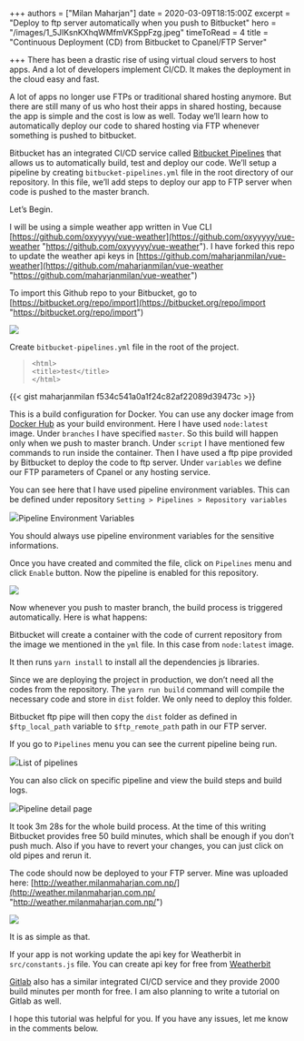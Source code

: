 +++
authors = ["Milan Maharjan"]
date = 2020-03-09T18:15:00Z
excerpt = "Deploy to ftp server automatically when you push to Bitbucket"
hero = "/images/1_5JlKsnKXhqWMfmVKSppFzg.jpeg"
timeToRead = 4
title = "Continuous Deployment (CD) from Bitbucket to Cpanel/FTP Server"

+++
There has been a drastic rise of using virtual cloud servers to host apps. And a lot of developers implement CI/CD. It makes the deployment in the cloud easy and fast.

A lot of apps no longer use FTPs or traditional shared hosting anymore. But there are still many of us who host their apps in shared hosting, because the app is simple and the cost is low as well. Today we’ll learn how to automatically deploy our code to shared hosting via FTP whenever something is pushed to bitbucket.

Bitbucket has an integrated CI/CD service called [Bitbucket Pipelines](https://bitbucket.org/product/features/pipelines) that allows us to automatically build, test and deploy our code. We’ll setup a pipeline by creating `bitbucket-pipelines.yml` file in the root directory of our repository. In this file, we’ll add steps to deploy our app to FTP server when code is pushed to the master branch.

Let’s Begin.

I will be using a simple weather app written in Vue CLI [https://github.com/oxyyyyy/vue-weather](https://github.com/oxyyyyy/vue-weather "https://github.com/oxyyyyy/vue-weather"). I have forked this repo to update the weather api keys in [https://github.com/maharjanmilan/vue-weather](https://github.com/maharjanmilan/vue-weather "https://github.com/maharjanmilan/vue-weather")

To import this Github repo to your Bitbucket, go to [https://bitbucket.org/repo/import](https://bitbucket.org/repo/import "https://bitbucket.org/repo/import")

![](https://cdn-images-1.medium.com/max/1600/1*kSJtVHWDanHc8BDFswIGAA.png)

Create `bitbucket-pipelines.yml` file in the root of the project.

>     <html>
>     <title>test</title>
>     </html>

{{< gist maharjanmilan f534c541a0a1f24c82af22089d39473c >}}

This is a build configuration for Docker. You can use any docker image from [Docker Hub](https://hub.docker.com/) as your build environment. Here I have used `node:latest` image. Under `branches` I have specified `master`. So this build will happen only when we push to master branch. Under `script` I have mentioned few commands to run inside the container. Then I have used a ftp pipe provided by Bitbucket to deploy the code to ftp server. Under `variables` we define our FTP parameters of Cpanel or any hosting service.

You can see here that I have used pipeline environment variables. This can be defined under repository `Setting > Pipelines > Repository variables`

![](https://cdn-images-1.medium.com/max/1600/1*WfHAMeAjr1LAeaWynkG6aw.png)Pipeline Environment Variables

You should always use pipeline environment variables for the sensitive informations.

Once you have created and commited the file, click on `Pipelines` menu and click `Enable` button. Now the pipeline is enabled for this repository.

![](https://cdn-images-1.medium.com/max/1600/1*Lx0fApoCXNBrTwmJV1yacQ.png)

Now whenever you push to master branch, the build process is triggered automatically. Here is what happens:

Bitbucket will create a container with the code of current repository from the image we mentioned in the `yml` file. In this case from `node:latest` image.

It then runs `yarn install` to install all the dependencies js libraries.

Since we are deploying the project in production, we don’t need all the codes from the repository. The `yarn run build` command will compile the necessary code and store in `dist` folder. We only need to deploy this folder.

Bitbucket ftp pipe will then copy the `dist` folder as defined in `$ftp_local_path` variable to `$ftp_remote_path` path in our FTP server.

If you go to `Pipelines` menu you can see the current pipeline being run.

![](https://cdn-images-1.medium.com/max/1600/1*5vA1pdqLhXJm_f6JgAMm8A.png)List of pipelines

You can also click on specific pipeline and view the build steps and build logs.

![](https://cdn-images-1.medium.com/max/1600/1*wPmnZyvD6j6nV2qtGgFYWg.png)Pipeline detail page

It took 3m 28s for the whole build process. At the time of this writing Bitbucket provides free 50 build minutes, which shall be enough if you don’t push much. Also if you have to revert your changes, you can just click on old pipes and rerun it.

The code should now be deployed to your FTP server. Mine was uploaded here: [http://weather.milanmaharjan.com.np/](http://weather.milanmaharjan.com.np/ "http://weather.milanmaharjan.com.np/")

![](https://cdn-images-1.medium.com/max/1600/1*rRRs8CeZ_xKh7tHVRK-7-A.png)

It is as simple as that.

If your app is not working update the api key for Weatherbit in `src/constants.js` file. You can create api key for free from [Weatherbit](https://www.weatherbit.io/)

[Gitlab](https://about.gitlab.com/) also has a similar integrated CI/CD service and they provide 2000 build minutes per month for free. I am also planning to write a tutorial on Gitlab as well.

I hope this tutorial was helpful for you. If you have any issues, let me know in the comments below.